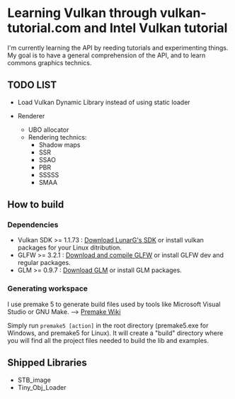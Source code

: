 # Learning Vulkan through vulkan-tutorial.com and Intel Vulkan tutorial 

I'm currently learning the API by reeding tutorials and experimenting things.
My goal is to have a general comprehension of the API, and to learn commons graphics technics.

## TODO LIST

* Load Vulkan Dynamic Library instead of using static loader

* Renderer
	* UBO allocator
	* Rendering technics:
		* Shadow maps
		* SSR
		* SSAO
		* PBR
		* SSSSS
		* SMAA

## How to build
### Dependencies

* Vulkan SDK >= 1.1.73 : [Download LunarG's SDK](https://vulkan.lunarg.com) or install vulkan packages for your Linux ditribution.
* GLFW >= 3.2.1 : [Download and compile GLFW](https://www.glfw.org) or install GLFW dev and regular packages.
* GLM >= 0.9.7 : [Download GLM](https://glm.g-truc.net) or install GLM packages.

### Generating workspace

I use premake 5 to generate build files used by tools like Microsoft Visual Studio or GNU Make.
--> [Premake Wiki](https://github.com/premake/premake-core/wiki/Using-Premake)

Simply run `premake5 [action]` in the root directory (premake5.exe for Windows, and premake5 for Linux).
It will create a "build" directory where you will find all the project files needed to build the lib and examples.

## Shipped Libraries

* STB_image
* Tiny_Obj_Loader
